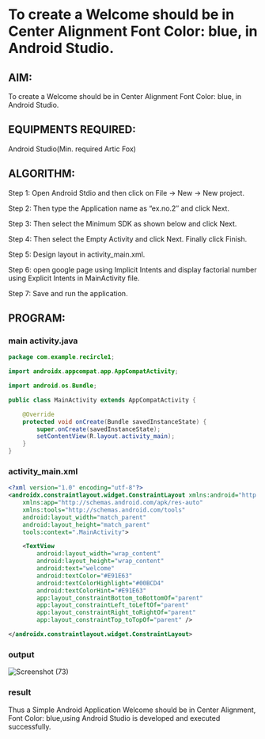 # To create a Welcome should be in Center Alignment Font Color: blue, in Android Studio.

## AIM:
To create a Welcome should be in Center Alignment Font Color: blue, in Android Studio.

## EQUIPMENTS REQUIRED: 
Android Studio(Min. required Artic Fox)

## ALGORITHM: 
Step 1: Open Android Stdio and then click on File -> New -> New project.

Step 2: Then type the Application name as “ex.no.2″ and click Next.

Step 3: Then select the Minimum SDK as shown below and click Next.

Step 4: Then select the Empty Activity and click Next. Finally click Finish.

Step 5: Design layout in activity_main.xml.

Step 6: open google page using Implicit Intents and display factorial number using Explicit Intents in MainActivity file.

Step 7: Save and run the application.

## PROGRAM:

### main activity.java
```java
package com.example.recircle1;

import androidx.appcompat.app.AppCompatActivity;

import android.os.Bundle;

public class MainActivity extends AppCompatActivity {

    @Override
    protected void onCreate(Bundle savedInstanceState) {
        super.onCreate(savedInstanceState);
        setContentView(R.layout.activity_main);
    }
}
```
### activity_main.xml
```xml
<?xml version="1.0" encoding="utf-8"?>
<androidx.constraintlayout.widget.ConstraintLayout xmlns:android="http://schemas.android.com/apk/res/android"
    xmlns:app="http://schemas.android.com/apk/res-auto"
    xmlns:tools="http://schemas.android.com/tools"
    android:layout_width="match_parent"
    android:layout_height="match_parent"
    tools:context=".MainActivity">

    <TextView
        android:layout_width="wrap_content"
        android:layout_height="wrap_content"
        android:text="welcome"
        android:textColor="#E91E63"
        android:textColorHighlight="#00BCD4"
        android:textColorHint="#E91E63"
        app:layout_constraintBottom_toBottomOf="parent"
        app:layout_constraintLeft_toLeftOf="parent"
        app:layout_constraintRight_toRightOf="parent"
        app:layout_constraintTop_toTopOf="parent" />

</androidx.constraintlayout.widget.ConstraintLayout>

```
### output

![Screenshot (73)](https://user-images.githubusercontent.com/75243072/165436211-2d911625-e12c-4c2c-99b9-808e33a0a042.png)


### result
Thus a Simple Android Application Welcome should be in Center Alignment, Font Color: blue,using Android Studio is developed and executed successfully.
